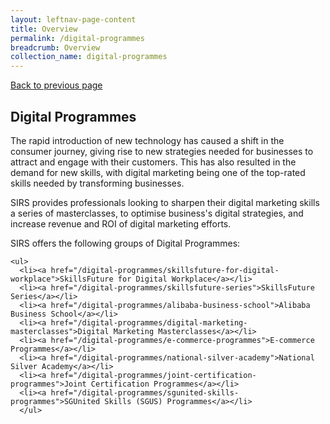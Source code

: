 ```yaml
---
layout: leftnav-page-content
title: Overview
permalink: /digital-programmes
breadcrumb: Overview
collection_name: digital-programmes
---
```

<a href="#" onclick="history.go(-1)">Back to previous page</a>

<h2>Digital Programmes</h2>

<p>The rapid introduction of new technology has caused a shift in the consumer journey, giving rise to new strategies needed for businesses to attract and engage with their customers. This has also resulted in the demand for new skills, with digital marketing being one of the top-rated skills needed by transforming businesses.</p>

<p>SIRS provides professionals looking to sharpen their digital marketing skills a series of masterclasses, to optimise business's digital strategies, and increase revenue and ROI of digital marketing efforts.</p>

<p>SIRS offers the following groups of Digital Programmes:
 
    <ul>
      <li><a href="/digital-programmes/skillsfuture-for-digital-workplace">SkillsFuture for Digital Workplace</a></li>
      <li><a href="/digital-programmes/skillsfuture-series">SkillsFuture Series</a></li>
      <li><a href="/digital-programmes/alibaba-business-school">Alibaba Business School</a></li>
      <li><a href="/digital-programmes/digital-marketing-masterclasses">Digital Marketing Masterclasses</a></li>
      <li><a href="/digital-programmes/e-commerce-programmes">E-commerce Programmes</a></li>
      <li><a href="/digital-programmes/national-silver-academy">National Silver Academy</a></li>
      <li><a href="/digital-programmes/joint-certification-programmes">Joint Certification Programmes</a></li>
      <li><a href="/digital-programmes/sgunited-skills-programmes">SGUnited Skills (SGUS) Programmes</a></li>
      </ul>
